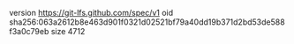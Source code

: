 version https://git-lfs.github.com/spec/v1
oid sha256:063a2612b8e463d901f0321d02521bf79a40dd19b371d2bd53de588f3a0c79eb
size 4712
